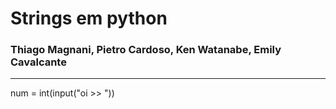 # Strings em python
### Thiago Magnani, Pietro Cardoso, Ken Watanabe, Emily Cavalcante
___

num = int(input("oi >> "))
